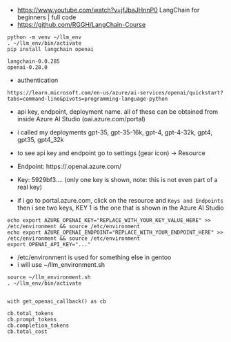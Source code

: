 
- https://www.youtube.com/watch?v=jfJbaJHnnP0 LangChain for beginners | full code
- https://github.com/RGGH/LangChain-Course
```
python -m venv ~/llm_env
. ~/llm_env/bin/activate
pip install langchain openai

```

```
langchain-0.0.285
openai-0.28.0
```

- authentication

```
https://learn.microsoft.com/en-us/azure/ai-services/openai/quickstart?tabs=command-line&pivots=programming-language-python
```

- api key, endpoint, deployment name. all of these can be obtained
  from inside Azure AI Studio (oai.azure.com/portal)
- i called my deployments gpt-35, gpt-35-16k, gpt-4, gpt-4-32k, gpt4, gpt35, gpt4_32k
- to see api key and endpoint go to settings (gear icon) -> Resource
- Endpoint: https://<resource-name>.openai.azure.com/
- Key: 5929bf3.... (only one key is shown, note: this is not even part of a real key)

- if i go to portal.azure.com, click on the resource and `Keys and
  Endpoints` then i see two keys, KEY 1 is the one that is shown in
  the Azure AI Studio

```
echo export AZURE_OPENAI_KEY="REPLACE_WITH_YOUR_KEY_VALUE_HERE" >> /etc/environment && source /etc/environment
echo export AZURE_OPENAI_ENDPOINT="REPLACE_WITH_YOUR_ENDPOINT_HERE" >> /etc/environment && source /etc/environment
export OPENAI_API_KEY="..."
```
- /etc/environment is used for something else in gentoo
- i will use ~/llm_environment.sh
```
source ~/llm_environment.sh 
. ~/llm_env/bin/activate

```


```

with get_openai_callback() as cb

cb.total_tokens
cb.prompt_tokens
cb.completion_tokens
cb.total_cost

```